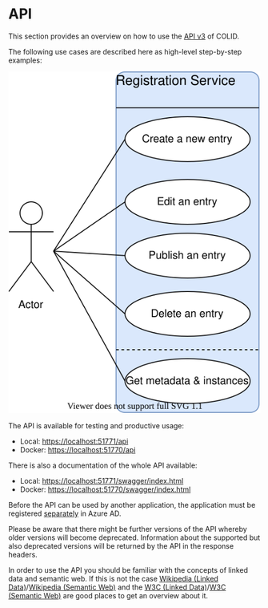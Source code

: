 # API

This section provides an overview on how to use the <u>API v3</u> of COLID.

The following use cases are described here as high-level step-by-step examples:

![UseCases](api/assets/registrationservice_use_cases.svg)

The API is available for testing and productive usage:

+ Local:  [https://localhost:51771/api](https://localhost:51771/api)
+ Docker: [https://localhost:51770/api](https://localhost:51770/api)

There is also a documentation of the whole API available:

+ Local:  [https://localhost:51771/swagger/index.html](https://localhost:51771/swagger/index.html)
+ Docker: [https://localhost:51770/swagger/index.html](https://localhost:51770/swagger/index.html)

Before the API can be used by another application, the application must be registered <u>separately</u> in Azure AD.

Please be aware that there might be further versions of the API whereby older versions will become deprecated. Information about the supported but also deprecated versions will be returned by the API in the response headers.

In order to use the API you should be familiar with the concepts of linked data and semantic web.
If this is not the case [Wikipedia (Linked Data)](https://en.wikipedia.org/wiki/Linked_data)/[Wikipedia (Semantic Web)](https://en.wikipedia.org/wiki/Semantic_Web) and the [W3C (Linked Data)](https://www.w3.org/wiki/LinkedData)/[W3C (Semantic Web)](https://www.w3.org/standards/semanticweb/) are good places to get an overview about it.

